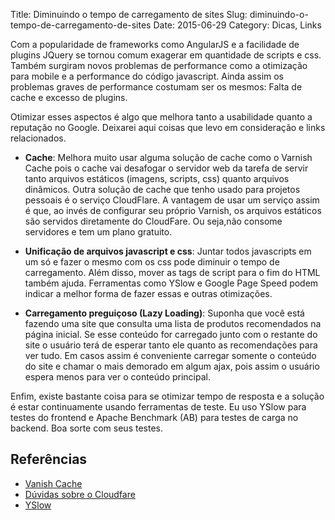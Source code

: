 Title: Diminuindo o tempo de carregamento de sites
Slug: diminuindo-o-tempo-de-carregamento-de-sites
Date: 2015-06-29
Category: Dicas, Links

Com a popularidade de frameworks como AngularJS e a facilidade de plugins JQuery se tornou comum exagerar em quantidade de scripts e css. Também surgiram novos problemas de performance como a otimização para mobile e a performance do código javascript. Ainda assim os problemas graves de performance costumam ser os mesmos: Falta de cache e excesso de plugins.

Otimizar esses aspectos é algo que melhora tanto a usabilidade quanto a reputação no Google. Deixarei aqui coisas que levo em consideração e links relacionados.

* **Cache**: Melhora muito usar alguma solução de cache como o Varnish Cache pois o cache vai desafogar o servidor web da tarefa de servir tanto arquivos estáticos (imagens, scripts, css) quanto arquivos dinâmicos. Outra solução de cache que tenho usado para projetos pessoais é o serviço CloudFlare. A vantagem de usar um serviço assim é que, ao invés de configurar seu próprio Varnish, os arquivos estáticos são servidos diretamente do CloudFare. Ou seja,não consome servidores e tem um plano gratuito.

* **Unificação de arquivos javascript e css**: Juntar todos javascripts em um só e fazer o mesmo com os css pode diminuir o tempo de carregamento. Além disso, mover as tags de script para o fim do HTML também ajuda. Ferramentas como YSlow e Google Page Speed podem indicar a melhor forma de fazer essas e outras otimizações.

* **Carregamento preguiçoso (Lazy Loading)**: Suponha que você está fazendo uma site que consulta uma lista de produtos recomendados na página inicial. Se esse conteúdo for carregado junto com o restante do site o usuário terá de esperar tanto ele quanto as recomendações para ver tudo. Em casos assim é conveniente carregar somente o conteúdo do site e chamar o mais demorado em algum ajax, pois assim o usuário espera menos para ver o conteúdo principal.

Enfim, existe bastante coisa para se otimizar tempo de resposta e a solução  é estar continuamente usando ferramentas de teste. Eu uso YSlow para testes do frontend e Apache Benchmark (AB) para testes de carga no backend. Boa sorte com seus testes.

## Referências

* <a href="https://www.varnish-cache.org/" target="_blank">Vanish Cache</a>
* <a href="https://www.wptotal.com/duvidas-cloudflare/" target="_blank">Dúvidas sobre o Cloudfare</a>
* <a href="http://yslow.org/" target="_blank">YSlow</a>
